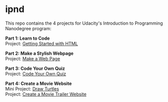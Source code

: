 # ipnd
This repo contains the 4 projects for Udacity's Introduction to Programming Nanodegree program:

<b>Part 1: Learn to Code</b>
<br>Project: <a href="https://tiifffany.github.io/ipnd/part1/project1.html" target="_blank">Getting Started with HTML</a>

<b>Part 2: Make a Stylish Webpage</b>
<br>Project: <a href="https://tiifffany.github.io/ipnd/part2/index.html" target="_blank">Make a Web Page</a>

<b>Part 3: Code Your Own Quiz</b>
<br>Project: <a href="https://repl.it/@tiifffany/Play-Cryptocurrencies" target="_blank">Code Your Own Quiz</a>

<b>Part 4: Create a Movie Website</b>
<br>Mini Project: <a href="https://repl.it/@tiifffany/Draw-turtles" target="_blank">Draw Turtles</a>
<br>Project: <a href="https://tiifffany.github.io/ipnd/part4/fresh_tomatoes.html" target="_blank">Create a Movie Trailer Website</a>
